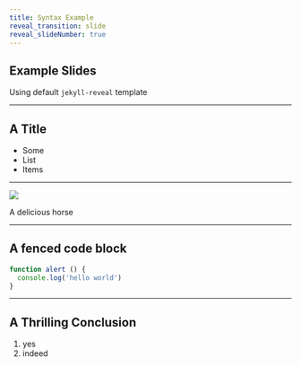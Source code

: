 ```yaml
---
title: Syntax Example
reveal_transition: slide 
reveal_slideNumber: true
---
```


## Example Slides

Using default `jekyll-reveal` template

---

## A Title

* Some
* List
* Items

---

![](http://www.localriding.com/image-files/horse-full-1.jpg)

A delicious horse

---

## A fenced code block

```js
function alert () {
  console.log('hello world')
}
```

---

## A Thrilling Conclusion

1. yes
2. indeed
